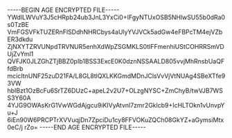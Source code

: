 -----BEGIN AGE ENCRYPTED FILE-----
YWdlLWVuY3J5cHRpb24ub3JnL3YxCi0+IFgyNTUxOSB5NHlwSU55b0dRa0s0TzBE
VmFGSVFkTUZERnFlSDdhNHRCbys4aUlyYVJVCk5adGw4eFBPcTM4ejVZbER3dkdu
ZjNXYTZRVUNpdTRVNUR5enhXdWpZSGMKLS0tIFFmenhiUStCOHRRSmVDUjZvYml1
QVFJK0JLZGhZTjBBZ0pIb1BSS3ExcE0K0dznNSSAALD805vvjMhRnsbUaQFfdBrb
mcicItnUNF25zuD21FA/L8GL8tlQXLKKGmdMDnJClsVvVjVtNUAg4SBeXTfe93VW
hbIBzt1OzBcFu6SrTZ6DUzC+apeL2v2U7+OLzgNYSC+ZmChyB/twVJB7WSS3Y60A
4YJG9OWAsKrG1VwWGdAjgcu9iKIVyAtvnl7zmr2Gklcb9+IcHLTOkn1vUnvpYu+J
6iEn90W6PRCPTrXVVuqjDn7ZpciDu1cy8FFVOKuZQCh08GkYZ+aGymsiMtx0eC/j
rZo=
-----END AGE ENCRYPTED FILE-----
